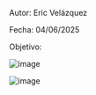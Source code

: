 Autor: Eric Velázquez

Fecha: 04/06/2025

Objetivo: 

![image](https://github.com/user-attachments/assets/66e634ab-b749-4761-9884-3ab3bc9a08f6)

![image](https://github.com/user-attachments/assets/aefe1f8e-a93f-4bfe-9a8d-c17de454eba9)
